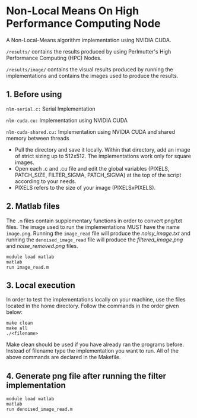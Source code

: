 # Non-Local Means On High Performance Computing Node 

A Non-Local-Means algorithm implementation using NVIDIA CUDA.

`/results/` contains the results produced by using Perlmutter's High Performance Computing (HPC) Nodes.

`/results/image/` contains the visual results produced by running the implementations and  contains the images used to produce the results.

## 1. Before using
`nlm-serial.c:` Serial Implementation

`nlm-cuda.cu:` Implementation using NVIDIA CUDA

`nlm-cuda-shared.cu:` Implementation using NVIDIA CUDA and shared memory between threads

* Pull the directory and save it locally. Within that directory, add an image of strict sizing up to 512x512. The implementations work only for square images. 
* Open each .c and .cu file and edit the global variables (PIXELS, PATCH_SIZE, FILTER_SIGMA, PATCH_SIGMA) at the top of the script according to your needs. 
* PIXELS refers to the size of your image (PIXELSxPIXELS).

## 2. Matlab files
The `.m` files contain supplementary functions in order to convert png/txt files. The image used to run the implementations MUST have the name `image.png`. Running the `image_read` file will produce the *noisy_image.txt* and running the `denoised_image_read` file will produce the *filtered_image.png* and *noise_removed.png* files.

```
module load matlab
matlab
run image_read.m
```

## 3. Local execution
In order to test the implementations locally on your machine, use the files located in the home directory. Follow the commands in the order given below:

```
make clean
make all
./<filename>
```

Make clean should be used if you have already ran the programs before. Instead of filename type the implementation you want to run. All of the above commands are declared in the Makefile.


## 4. Generate png file after running the filter implementation

```
module load matlab
matlab
run denoised_image_read.m
```

